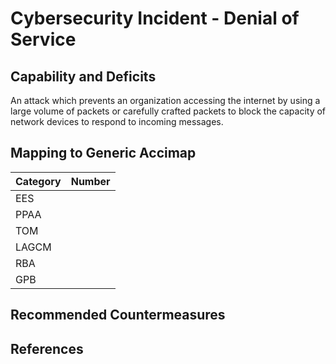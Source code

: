 # Cybersecurity Incident - Denial of Service

## Capability and Deficits

An attack which prevents an organization accessing the internet by using a large volume of packets or carefully crafted packets to block the capacity of network devices 
to respond to incoming messages.


## Mapping to Generic Accimap

|Category | Number |
| --- | --- |
|EES     |      |
|PPAA  | |
|TOM   ||
|LAGCM ||
|RBA   ||
|GPB   ||

## Recommended Countermeasures



## References
